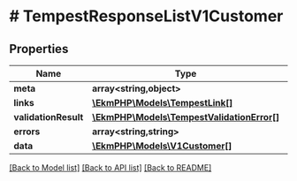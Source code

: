 # # TempestResponseListV1Customer

## Properties

Name | Type | Description | Notes
------------ | ------------- | ------------- | -------------
**meta** | **array<string,object>** |  | [optional]
**links** | [**\EkmPHP\Models\TempestLink[]**](TempestLink.md) |  | [optional]
**validationResult** | [**\EkmPHP\Models\TempestValidationError[]**](TempestValidationError.md) |  | [optional]
**errors** | **array<string,string>** |  | [optional]
**data** | [**\EkmPHP\Models\V1Customer[]**](V1Customer.md) |  | [optional]

[[Back to Model list]](../../README.md#models) [[Back to API list]](../../README.md#endpoints) [[Back to README]](../../README.md)
